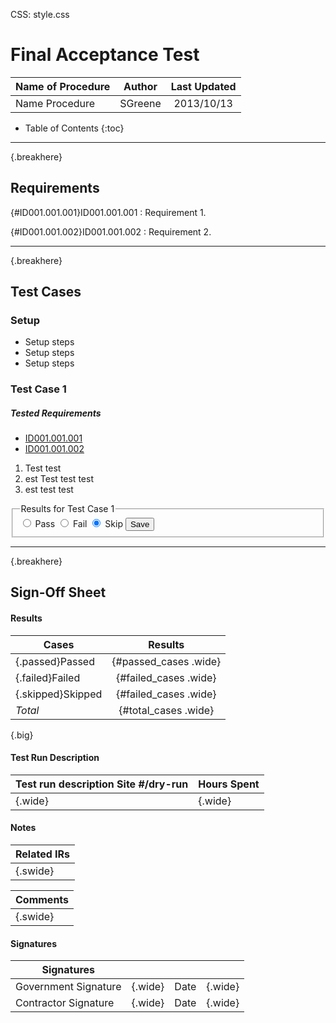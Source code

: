 CSS: style.css
# Final Acceptance Test # 

|Name of Procedure                     |Author          |Last Updated |
| ------------------------------------ | :------------: | :---------: |
|Name Procedure                        |SGreene      |2013/10/13  |

* Table of Contents 
{:toc}

----
{.breakhere}

## Requirements ##

{#ID001.001.001}ID001.001.001 
: Requirement 1.

[ID001.001.001]: #ID001.001.001 "Requirement 1."


{#ID001.001.002}ID001.001.002
: Requirement 2. 

[ID001.001.002]: #ID001.001.002 "Requirement 2."

----
{.breakhere}

## Test Cases ##

### Setup ###

* Setup steps
* Setup steps
* Setup steps

### Test Case 1 ###

##### Tested Requirements #####
* [ID001.001.001]
* [ID001.001.002]

1. Test test
1. est Test test test
1. est test test


<form>
<fieldset>
<legend>Results for Test Case 1</legend>
<input type="radio" name="tc1" value="Pass" id="tc1Pass" checked="false"/>
<label for="Pass">Pass</label>
<input type="radio" name="tc1" value="Fail" id="tc1Fail" checked="false"/>
<label for="Fail">Fail</label>
<input type="radio" name="tc1" value="Skip" id="tc1Skip" checked="true"/>
<label for="Skip">Skip</label>
<input type="submit" name="tc1" value="Save" id="tc1Save" />
</fieldset>
</form>

----
{.breakhere}

## Sign-Off Sheet ##

#### Results ####

|Cases    |Results                         |
| ------- | :----------------------------: |
|{.passed}Passed   | {#passed_cases .wide} |
|{.failed}Failed   | {#failed_cases .wide} |
|{.skipped}Skipped | {#failed_cases .wide} |
| *Total*          | {#total_cases .wide}  |
{.big}

#### Test Run Description ####

|Test run description Site #/dry-run |Hours Spent |
| ---------------------------------- | ---------- |
| {.wide}                            | {.wide}    |

#### Notes ####

|Related IRs |
| ---------- |
| {.swide}   |

|Comments  |
| -------- |
| {.swide} |


#### Signatures ####
 
|Signatures                        |         |      |         |
| -------------------------------- | ------- | ---- | ------- |
|Government Signature              | {.wide} |Date  | {.wide} |
|Contractor Signature              | {.wide} |Date  | {.wide} |


